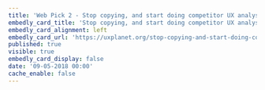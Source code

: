 ```yaml
---
title: 'Web Pick 2 - Stop copying, and start doing competitor UX analysis properly'
embedly_card_title: 'Stop copying, and start doing competitor UX analysis properly'
embedly_card_alignment: left
embedly_card_url: 'https://uxplanet.org/stop-copying-and-start-doing-competitor-ux-analysis-properly-bff8dbfc644f'
published: true
visible: true
embedly_card_display: false
date: '09-05-2018 00:00'
cache_enable: false
---
```

